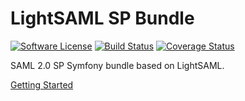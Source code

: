 LightSAML SP Bundle
===================

[![Software License](https://img.shields.io/badge/license-MIT-brightgreen.svg?style=flat-square)](LICENSE)
[![Build Status](https://travis-ci.org/lightsaml2/SpBundle.svg?branch=master)](https://travis-ci.org/lightsaml2/SpBundle)
[![Coverage Status](https://coveralls.io/repos/lightsaml2/SpBundle/badge.svg?branch=master&service=github)](https://coveralls.io/github/lightsaml2/SpBundle?branch=master)


SAML 2.0 SP Symfony bundle based on LightSAML.

[Getting Started](http://www.lightsaml.com/SP-Bundle/Getting-started/)
